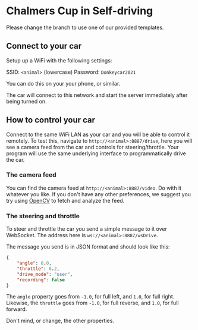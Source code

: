 # Chalmers Cup in Self-driving

Please change the branch to use one of our provided templates.

## Connect to your car

Setup up a WiFi with the following settings:

SSID: `<animal>` (lowercase)
Password: `Donkeycar2021`

You can do this on your your phone, or similar.

The car will connect to this network and start the server immediately after
being turned on.

## How to control your car

Connect to the same WiFi LAN as your car and you will be able to control it
remotely. To test this, navigate to `http://<animal>:8887/drive`,
here you will see a camera feed from the car and controls for steering/throttle.
Your program will use the same underlying interface to programmatically drive
the car.

### The camera feed

You can find the camera feed at `http://<animal>:8887/video`. Do with
it whatever you like. If you don't have any other preferences, we suggest you
try using [OpenCV](https://opencv.org/) to fetch and analyze the feed.

### The steering and throttle

To steer and throttle the car you send a simple message to it over WebSocket.
The address here is `ws://<animal>:8887/wsDrive`.

The message you send is in JSON format and should look like this:

```json
{
	"angle": 0.0,
	"throttle": 0.2,
	"drive_mode": "user",
	"recording": false
}
```

The `angle` property goes from `-1.0`, for full left, and `1.0`, for full right.
Likewise, the `throttle` goes from `-1.0`, for full reverse, and `1.0`, for full
forward.

Don't mind, or change, the other properties.
